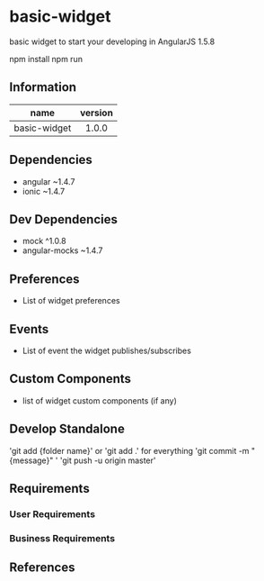 # basic-widget
basic widget to start your developing in AngularJS 1.5.8

npm install
npm run

## Information

| name                  | version           |
| ----------------------|:-----------------:|
| basic-widget        | 1.0.0 |


## Dependencies
* angular ~1.4.7
* ionic ~1.4.7

## Dev Dependencies
* mock ^1.0.8
* angular-mocks ~1.4.7

## Preferences
- List of widget preferences

## Events
- List of event the widget publishes/subscribes

## Custom Components
- list of widget custom components (if any)

## Develop Standalone
'git add {folder name}' or 'git add .' for everything
'git commit -m "{message}" '
'git push -u origin master'


## Requirements

### User Requirements

### Business Requirements

## References
